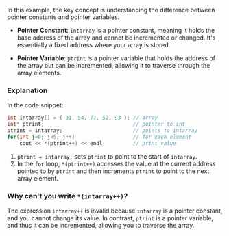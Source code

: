 In this example, the key concept is understanding the difference between pointer constants and pointer variables.

- **Pointer Constant**: `intarray` is a pointer constant, meaning it holds the base address of the array and cannot be incremented or changed. It's essentially a fixed address where your array is stored.
  
- **Pointer Variable**: `ptrint` is a pointer variable that holds the address of the array but can be incremented, allowing it to traverse through the array elements.

### Explanation
In the code snippet:

```cpp
int intarray[] = { 31, 54, 77, 52, 93 }; // array
int* ptrint;                             // pointer to int
ptrint = intarray;                       // points to intarray
for(int j=0; j<5; j++)                   // for each element
    cout << *(ptrint++) << endl;         // print value
```

1. `ptrint = intarray;` sets `ptrint` to point to the start of `intarray`.
2. In the `for` loop, `*(ptrint++)` accesses the value at the current address pointed to by `ptrint` and then increments `ptrint` to point to the next array element.

### Why can't you write `*(intarray++)`?
The expression `intarray++` is invalid because `intarray` is a pointer constant, and you cannot change its value. In contrast, `ptrint` is a pointer variable, and thus it can be incremented, allowing you to traverse the array.
